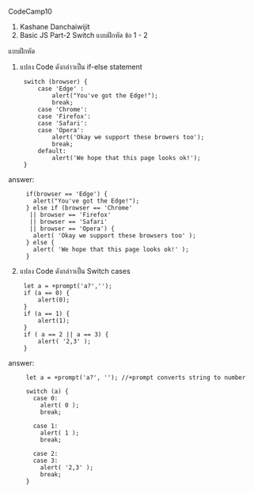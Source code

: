 CodeCamp10  
1. Kashane Danchaiwijit  
2. Basic JS Part-2 Switch แบบฝึกหัด  ข้อ 1 - 2    

แบบฝึกหัด    
1) แปลง Code ดังกล่าวเป็น if-else statement

        switch (browser) {  
            case 'Edge' :
                alert("You've got the Edge!");  
                break;  
            case 'Chrome':  
            case 'Firefox':  
            case 'Safari':  
            case 'Opera':  
                alert('Okay we support these browers too');  
                break;  
            default:  
                alert('We hope that this page looks ok!');  
        }  

answer:

         if(browser == 'Edge') {  
           alert("You've got the Edge!");  
         } else if (browser == 'Chrome'  
          || browser == 'Firefox'  
          || browser == 'Safari'  
          || browser == 'Opera') {  
           alert( 'Okay we support these browsers too' );  
         } else {  
           alert( 'We hope that this page looks ok!' );  
         }  

2) แปลง Code ดังกล่าวเป็น Switch cases  

        let a = +prompt('a?','');  
        if (a == 0) {  
            alert(0);  
        }  
        if (a == 1) {  
            alert(1);  
        }  
        if ( a == 2 || a == 3) {  
            alert( '2,3' );  
        }  

answer: 
 
         let a = +prompt('a?', ''); //+prompt converts string to number

         switch (a) {  
           case 0:  
             alert( 0 );  
             break;  

           case 1:  
             alert( 1 );  
             break;  

           case 2:  
           case 3:  
             alert( '2,3' );  
             break;  
         }  

